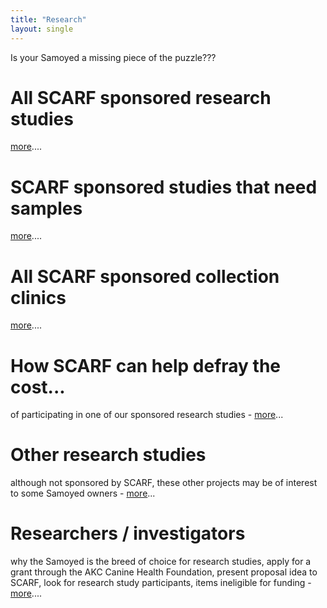 ```yaml
---
title: "Research"
layout: single
---
```


<i class="fa fa-puzzle-piece"></i> Is your Samoyed a missing piece of the puzzle???

# All SCARF sponsored research studies

[more](/research/all-scarf-sponsored-research-studies)....

# SCARF sponsored studies that need samples

[more](/research/scarf-sponsored-studies-that-need-samples)....

# All SCARF sponsored collection clinics

[more](/research/research-study-collection-clinics)....

# How SCARF can help defray the cost...

of participating in one of our sponsored research studies - [more](/research/how-scarf-can-help-defray-the-cost)...

# Other research studies

although not sponsored by SCARF, these other projects may be of interest to some Samoyed owners - [more](/research/other-research-studies)...

# Researchers / investigators

why the Samoyed is the breed of choice for research studies, apply for a grant through the AKC Canine Health Foundation, present proposal idea to SCARF, look for research study participants, items ineligible for funding - [more](/research/researchers-investigators)....
